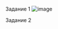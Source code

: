 Задание 1
![image](https://github.com/cotangence/homework_terraform2/assets/160312212/bbfc40c0-c6ee-4a1f-a954-c5578e0cc113)

Задание 2
